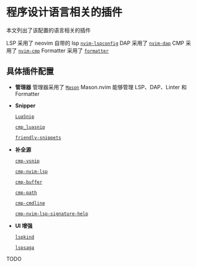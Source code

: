 # 程序设计语言相关的插件

本文列出了该配置的语言相关的插件

LSP 采用了 neovim 自带的 lsp [`nvim-lspconfig`](https://github.com/neovim/nvim-lspconfig)
DAP 采用了 [`nvim-dap`](https://github.com/mfussenegger/nvim-dap)
CMP 采用了 [`nvim-cmp`](https://github.com/hrsh7th/nvim-cmp)
Formatter 采用了 [`formatter`](https://github.com/mhartington/formatter.nvim)

## 具体插件配置

- **管理器**
  管理器采用了 [`Mason`](https://github.com/williamboman/mason.nvim)
  Mason.nvim 能够管理 LSP、DAP、Linter 和 Formatter

- **Snipper**

  [`LuaSnip`](https://github.com/L3MON4D3/LuaSnip)

  [`cmp_luasnip`](https://github.com/saadparwaiz1/cmp_luasnip)

  [`friendly-snippets`](https://github.com/rafamadriz/friendly-snippets)

- **补全源**

  [`cmp-vsnip`](https://github.com/hrsh7th/cmp-vsnip)

  [`cmp-nvim-lsp`](https://github.com/hrsh7th/cmp-nvim-lsp)

  [`cmp-buffer`](https://github.com/hrsh7th/cmp-buffer)

  [`cmp-path`](https://github.com/hrsh7th/cmp-path)

  [`cmp-cmdline`](https://github.com/hrsh7th/cmp-cmdline)

  [`cmp-nvim-lsp-signature-help`](https://github.com/hrsh7th/cmp-nvim-lsp-signature-help)

- **UI 增强**

  [`lspkind`](https://github.com/onsails/lspkind-nvim)

  [`lspsaga`](https://github.com/glepnir/lspsaga.nvim)

TODO
